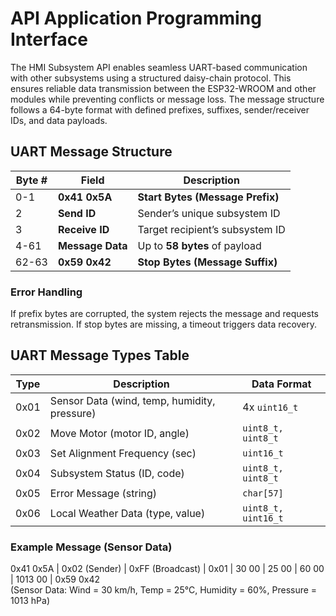 # API Application Programming Interface

The HMI Subsystem API enables seamless UART-based communication with other subsystems using a structured daisy-chain protocol. This ensures reliable data transmission between the ESP32-WROOM and other modules while preventing conflicts or message loss. The message structure follows a 64-byte format with defined prefixes, suffixes, sender/receiver IDs, and data payloads.

## UART Message Structure

| Byte #  | Field          | Description |
|---------|--------------|-------------|
| 0-1     | **0x41 0x5A** | **Start Bytes (Message Prefix)** |
| 2       | **Send ID**   | Sender’s unique subsystem ID |
| 3       | **Receive ID** | Target recipient’s subsystem ID |
| 4-61    | **Message Data** | Up to **58 bytes** of payload |
| 62-63   | **0x59 0x42** | **Stop Bytes (Message Suffix)** |


### Error Handling
If prefix bytes are corrupted, the system rejects the message and requests retransmission.
If stop bytes are missing, a timeout triggers data recovery.

## UART Message Types Table

| Type  | Description | Data Format |
|-------|----------------------------------------------|----------------|
| 0x01  | Sensor Data (wind, temp, humidity, pressure) | 4x `uint16_t` |
| 0x02  | Move Motor (motor ID, angle) | `uint8_t, uint8_t` |
| 0x03  | Set Alignment Frequency (sec) | `uint16_t` |
| 0x04  | Subsystem Status (ID, code) | `uint8_t, uint8_t` |
| 0x05  | Error Message (string) | `char[57]` |
| 0x06  | Local Weather Data (type, value) | `uint8_t, uint16_t` |

### Example Message (Sensor Data)

0x41 0x5A | 0x02 (Sender) | 0xFF (Broadcast) | 0x01 | 30 00 | 25 00 | 60 00 | 1013 00 | 0x59 0x42  
(Sensor Data: Wind = 30 km/h, Temp = 25°C, Humidity = 60%, Pressure = 1013 hPa)



